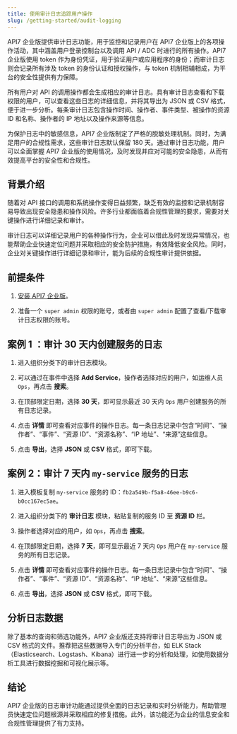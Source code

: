 ```yaml
---
title: 使用审计日志追踪用户操作
slug: /getting-started/audit-logging
---
```


API7 企业版提供审计日志功能，用于监控和记录用户在 API7 企业版上的各项操作活动，其中涵盖用户登录控制台以及调用 API / ADC 时进行的所有操作。API7 企业版使用 token 作为身份凭证，用于验证用户或应用程序的身份；而审计日志则会记录所有涉及 token 的身份认证和授权操作，与 token 机制相辅相成，为平台的安全性提供有力保障。

所有用户对 API 的调用操作都会生成相应的审计日志。具有审计日志查看和下载权限的用户，可以查看这些日志的详细信息，并将其导出为 JSON 或 CSV 格式，便于进一步分析。每条审计日志包含操作时间、操作者、事件类型、被操作的资源 ID 和名称、操作者的 IP 地址以及操作来源等信息。

为保护日志中的敏感信息，API7 企业版制定了严格的脱敏处理机制。同时，为满足用户的合规性需求，这些审计日志默认保留 180 天。通过审计日志功能，用户可以全面掌握 API7 企业版的使用情况，及时发现并应对可能的安全隐患，从而有效提高平台的安全性和合规性。

## 背景介绍

随着对 API 接口的调用和系统操作变得日益频繁，缺乏有效的监控和记录机制容易导致出现安全隐患和操作风险。许多行业都面临着合规性管理的要求，需要对关键操作进行详细记录和审计。

审计日志可以详细记录用户的各种操作行为，企业可以借此及时发现异常情况，也能帮助企业快速定位问题并采取相应的安全防护措施，有效降低安全风险。同时，企业对关键操作进行详细记录和审计，能为后续的合规性审计提供依据。

## 前提条件

1. [安装 API7 企业版](../getting-started/install-api7-ee.md)。

2. 准备一个 `super admin` 权限的账号，或者由 `super admin` 配置了查看/下载审计日志权限的账号。

## 案例 1 ：审计 30 天内创建服务的日志

1. 进入组织分类下的审计日志模块。

2. 可以通过在事件中选择 **Add Service**，操作者选择对应的用户，如运维人员 `Ops`，再点击 **搜索**。

3. 在顶部限定日期，选择 **30 天**，即可显示最近 30 天内 `Ops` 用户创建服务的所有日志记录。

4. 点击 **详情** 即可查看对应事件的操作日志。每一条日志记录中包含“时间”、“操作者”、“事件”、“资源 ID”、“资源名称”、“IP 地址”、“来源”这些信息。

5. 点击 **导出**，选择 **JSON** 或 **CSV** 格式，即可下载。

## 案例 2：审计 7 天内 `my-service` 服务的日志

1. 进入模板复制 `my-service` 服务的 ID：`fb2a549b-f5a8-46ee-b9c6-b0cc167ec5ae`。

2. 进入组织分类下的 **审计日志** 模块，粘贴复制的服务 ID 至 **资源 ID** 栏。

3. 操作者选择对应的用户，如 `Ops`，再点击 **搜索**。

4. 在顶部限定日期，选择 **7 天**，即可显示最近 7 天内 `Ops` 用户在 `my-service` 服务的所有日志记录。

5. 点击 **详情** 即可查看对应事件的操作日志。每一条日志记录中包含“时间”、“操作者”、“事件”、“资源 ID”、“资源名称”、“IP 地址”、“来源”这些信息。

6. 点击 **导出**，选择 **JSON** 或 **CSV** 格式，即可下载。

## 分析日志数据

除了基本的查询和筛选功能外，API7 企业版还支持将审计日志导出为 JSON 或 CSV 格式的文件。推荐把这些数据导入专门的分析平台，如 ELK Stack（Elasticsearch、Logstash、Kibana）进行进一步的分析和处理，如使用数据分析工具进行数据挖掘和可视化展示等。

## 结论

API7 企业版的日志审计功能通过提供全面的日志记录和实时分析能力，帮助管理员快速定位问题根源并采取相应的修复措施。此外，该功能还为企业的信息安全和合规性管理提供了有力支持。
